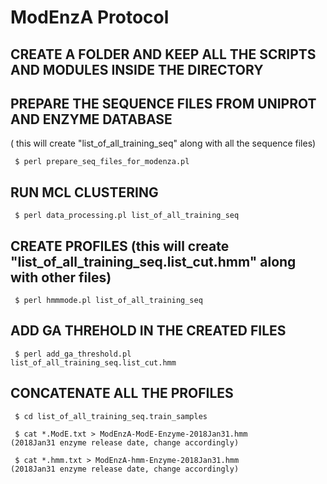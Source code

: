 # ModEnzA Protocol

## CREATE A FOLDER AND KEEP ALL THE SCRIPTS AND MODULES INSIDE THE DIRECTORY
## PREPARE THE SEQUENCE FILES FROM UNIPROT AND ENZYME DATABASE 

( this will create "list_of_all_training_seq" along with all the sequence files)

<code> $ perl prepare_seq_files_for_modenza.pl </code>

## RUN MCL CLUSTERING 
<code> $  perl data_processing.pl list_of_all_training_seq </code>

## CREATE PROFILES (this will create "list_of_all_training_seq.list_cut.hmm" along with other files) 
<code> $ perl hmmmode.pl list_of_all_training_seq </code>

## ADD GA THREHOLD IN THE CREATED FILES
<code> $ perl add_ga_threshold.pl list_of_all_training_seq.list_cut.hmm </code>

## CONCATENATE ALL THE PROFILES
<code> $ cd list_of_all_training_seq.train_samples </code>

<code> $ cat *.ModE.txt > ModEnzA-ModE-Enzyme-2018Jan31.hmm (2018Jan31 enzyme release date, change accordingly) </code>

<code> $ cat *.hmm.txt > ModEnzA-hmm-Enzyme-2018Jan31.hmm (2018Jan31 enzyme release date, change accordingly) </code>
